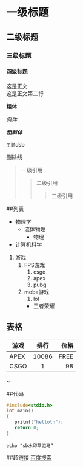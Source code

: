 
# 一级标题
## 二级标题
### 三级标题
#### 四级标题

这是正文<br>
这是正文第二行

**粗体**

*斜体*

***粗斜体***

`王鹏`dsb

~~删除线~~

> 一级引用
>> 二级引用
>>> 三级引用

##列表

* 物理学
  * 流体物理
    * 物理
* 计算机科学

1. 游戏
   1. FPS游戏
      1. csgo
      2. apex
      3. pubg
   2. moba游戏
      1. lol
      * 王者荣耀

## 表格
游戏|排行|价格
---|:---:|---:
APEX|10086|FREE
CSGO|1|98
~

##代码
```c
#include<stdio.h>
int main()
{
   pritnf("hello\n");
   return 0;
}
```

```hash
echo "sb水印草泥马“
```

##超链接
[百度搜索](https://www.baidu.com "点击进入")



